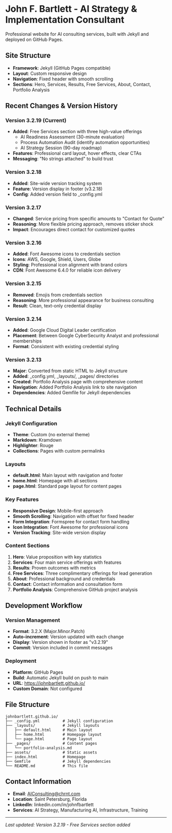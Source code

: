 # John F. Bartlett - AI Strategy & Implementation Consultant

Professional website for AI consulting services, built with Jekyll and deployed on GitHub Pages.

## Site Structure

- **Framework**: Jekyll (GitHub Pages compatible)
- **Layout**: Custom responsive design
- **Navigation**: Fixed header with smooth scrolling
- **Sections**: Hero, Services, Results, Free Services, About, Contact, Portfolio Analysis

## Recent Changes & Version History

### Version 3.2.19 (Current)
- **Added**: Free Services section with three high-value offerings
  - AI Readiness Assessment (30-minute evaluation)
  - Process Automation Audit (identify automation opportunities)
  - AI Strategy Session (90-day roadmap)
- **Features**: Professional card layout, hover effects, clear CTAs
- **Messaging**: "No strings attached" to build trust

### Version 3.2.18
- **Added**: Site-wide version tracking system
- **Feature**: Version display in footer (v3.2.18)
- **Config**: Added version field to _config.yml

### Version 3.2.17
- **Changed**: Service pricing from specific amounts to "Contact for Quote"
- **Reasoning**: More flexible pricing approach, removes sticker shock
- **Impact**: Encourages direct contact for customized quotes

### Version 3.2.16
- **Added**: Font Awesome icons to credentials section
- **Icons**: AWS, Google, Shield, Users, Globe
- **Styling**: Professional icon alignment with brand colors
- **CDN**: Font Awesome 6.4.0 for reliable icon delivery

### Version 3.2.15
- **Removed**: Emojis from credentials section
- **Reasoning**: More professional appearance for business consulting
- **Result**: Clean, text-only credential display

### Version 3.2.14
- **Added**: Google Cloud Digital Leader certification
- **Placement**: Between Google CyberSecurity Analyst and professional memberships
- **Format**: Consistent with existing credential styling

### Version 3.2.13
- **Major**: Converted from static HTML to Jekyll structure
- **Added**: _config.yml, _layouts/, _pages/ directories
- **Created**: Portfolio Analysis page with comprehensive content
- **Navigation**: Added Portfolio Analysis link to site navigation
- **Dependencies**: Added Gemfile for Jekyll dependencies

## Technical Details

### Jekyll Configuration
- **Theme**: Custom (no external theme)
- **Markdown**: Kramdown
- **Highlighter**: Rouge
- **Collections**: Pages with custom permalinks

### Layouts
- **default.html**: Main layout with navigation and footer
- **home.html**: Homepage with all sections
- **page.html**: Standard page layout for content pages

### Key Features
- **Responsive Design**: Mobile-first approach
- **Smooth Scrolling**: Navigation with offset for fixed header
- **Form Integration**: Formspree for contact form handling
- **Icon Integration**: Font Awesome for professional icons
- **Version Tracking**: Site-wide version display

### Content Sections
1. **Hero**: Value proposition with key statistics
2. **Services**: Four main service offerings with features
3. **Results**: Proven outcomes with metrics
4. **Free Services**: Three complimentary offerings for lead generation
5. **About**: Professional background and credentials
6. **Contact**: Contact information and consultation form
7. **Portfolio Analysis**: Comprehensive GitHub project analysis

## Development Workflow

### Version Management
- **Format**: 3.2.X (Major.Minor.Patch)
- **Auto-increment**: Version updated with each change
- **Display**: Version shown in footer as "v3.2.19"
- **Commit**: Version included in commit messages

### Deployment
- **Platform**: GitHub Pages
- **Build**: Automatic Jekyll build on push to main
- **URL**: https://johnbartlett.github.io/
- **Custom Domain**: Not configured

## File Structure
```
johnbartlett.github.io/
├── _config.yml          # Jekyll configuration
├── _layouts/            # Jekyll layouts
│   ├── default.html     # Main layout
│   ├── home.html        # Homepage layout
│   └── page.html        # Page layout
├── _pages/              # Content pages
│   └── portfolio-analysis.md
├── assets/              # Static assets
├── index.html           # Homepage
├── Gemfile              # Jekyll dependencies
└── README.md            # This file
```

## Contact Information
- **Email**: AIConsulting@chrnt.com
- **Location**: Saint Petersburg, Florida
- **LinkedIn**: linkedin.com/in/johnfbartlett
- **Services**: AI Strategy, Manufacturing AI, Infrastructure, Training

---
*Last updated: Version 3.2.19 - Free Services section added*
